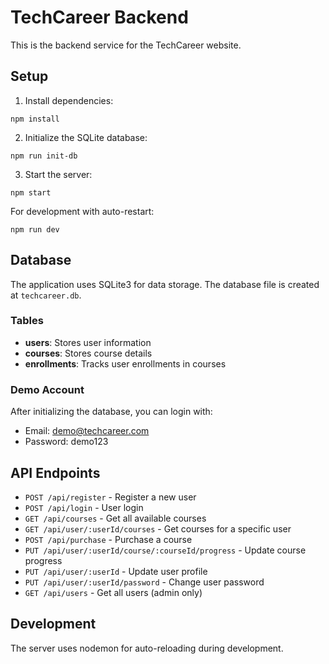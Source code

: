 # TechCareer Backend

This is the backend service for the TechCareer website.

## Setup

1. Install dependencies:
```
npm install
```

2. Initialize the SQLite database:
```
npm run init-db
```

3. Start the server:
```
npm start
```

For development with auto-restart:
```
npm run dev
```

## Database

The application uses SQLite3 for data storage. The database file is created at `techcareer.db`.

### Tables

- **users**: Stores user information
- **courses**: Stores course details
- **enrollments**: Tracks user enrollments in courses

### Demo Account

After initializing the database, you can login with:
- Email: demo@techcareer.com
- Password: demo123

## API Endpoints

- `POST /api/register` - Register a new user
- `POST /api/login` - User login
- `GET /api/courses` - Get all available courses
- `GET /api/user/:userId/courses` - Get courses for a specific user
- `POST /api/purchase` - Purchase a course
- `PUT /api/user/:userId/course/:courseId/progress` - Update course progress
- `PUT /api/user/:userId` - Update user profile
- `PUT /api/user/:userId/password` - Change user password
- `GET /api/users` - Get all users (admin only)

## Development

The server uses nodemon for auto-reloading during development.
